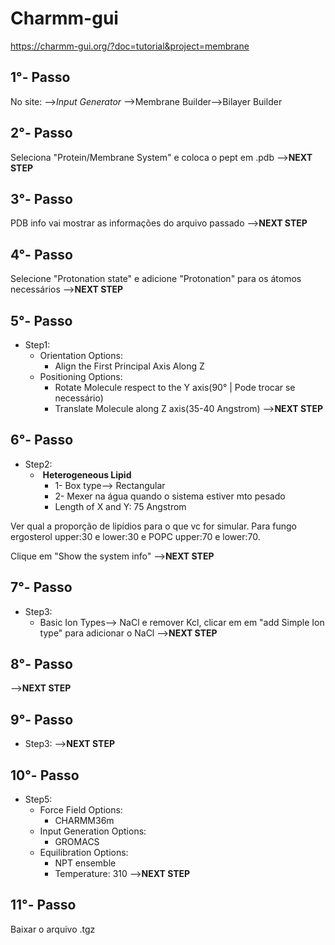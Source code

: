 # Charmm-gui

https://charmm-gui.org/?doc=tutorial&project=membrane

## 1°- Passo
No site:
	-->*Input Generator*
	-->Membrane Builder-->Bilayer Builder

## 2°- Passo
Seleciona "Protein/Membrane System"  e coloca o pept em .pdb
-->**NEXT STEP**

## 3°- Passo
PDB info vai mostrar as informações do arquivo passado
-->**NEXT STEP**

## 4°- Passo
Selecione "Protonation state" e adicione "Protonation" para os átomos necessários
-->**NEXT STEP**

## 5°- Passo
* Step1:
	* Orientation Options:
		* Align the First Principal Axis Along Z
	* Positioning Options:
		* Rotate Molecule respect to the Y axis(90° | Pode trocar se necessário)
		* Translate Molecule along Z axis(35-40 Angstrom)
-->**NEXT STEP**

## 6°- Passo
* Step2:
	*  **Heterogeneous Lipid**
		* 1- Box type--> Rectangular
		* 2- Mexer na água quando o sistema estiver mto pesado
		* Length of X and Y: 75 Angstrom

Ver qual a proporção de lipídios para o que vc for simular. Para fungo ergosterol upper:30 e lower:30 e POPC upper:70 e lower:70.

Clique em "Show the system info"
-->**NEXT STEP**

## 7°- Passo
* Step3:
	* Basic Ion Types--> NaCl e remover Kcl, clicar em em "add Simple Ion type" para adicionar o NaCl
-->**NEXT STEP**

## 8°- Passo
-->**NEXT STEP**

## 9°- Passo
* Step3:
-->**NEXT STEP**

## 10°- Passo
* Step5:
	* Force Field Options:
		* CHARMM36m
	* Input Generation Options:
		* GROMACS
	* Equilibration Options:
		* NPT ensemble
		* Temperature: 310
-->**NEXT STEP**

## 11°- Passo
Baixar o arquivo .tgz

